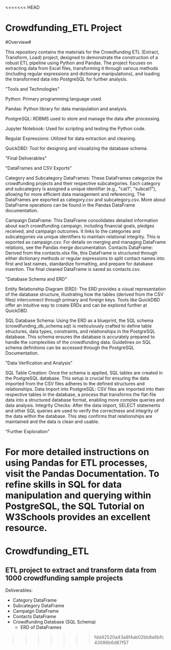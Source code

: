 <<<<<<< HEAD
# Crowdfunding_ETL Project

#Overview#

This repository contains the materials for the Crowdfunding ETL (Extract, Transform, Load) project, designed to demonstrate the construction of a robust ETL pipeline using Python and Pandas. The project focuses on extracting data from Excel files, transforming it through various methods (including regular expressions and dictionary manipulations), and loading the transformed data into PostgreSQL for further analysis.

"Tools and Technologies"

Python: Primary programming language used.

Pandas: Python library for data manipulation and analysis.

PostgreSQL: RDBMS used to store and manage the data after processing.

Jupyter Notebook: Used for scripting and testing the Python code.

Regular Expressions: Utilized for data extraction and cleaning.

QuickDBD: Tool for designing and visualizing the database schema.

"Final Deliverables"

"DataFrames and CSV Exports"

Category and Subcategory DataFrames: These DataFrames categorize the crowdfunding projects and their respective subcategories. Each category and subcategory is assigned a unique identifier (e.g., "cat1", "subcat1"), allowing for more efficient data management and referencing. The DataFrames are exported as category.csv and subcategory.csv. More about DataFrame operations can be found in the Pandas DataFrame documentation.

Campaign DataFrame: This DataFrame consolidates detailed information about each crowdfunding campaign, including financial goals, pledges received, and campaign outcomes. It links to the categories and subcategories via unique identifiers to maintain relational integrity. This is exported as campaign.csv. For details on merging and managing DataFrame relations, see the Pandas merge documentation.
Contacts DataFrame: Derived from the contacts.xlsx file, this DataFrame is structured through either dictionary methods or regular expressions to split contact names into first and last names, standardize formatting, and prepare for database insertion. The final cleaned DataFrame is saved as contacts.csv.

"Database Schema and ERD"

Entity Relationship Diagram (ERD): The ERD provides a visual representation of the database structure, illustrating how the tables (derived from the CSV files) interconnect through primary and foreign keys. Tools like QuickDBD offer an intuitive way to create ERDs and can be explored further at QuickDBD.

SQL Database Schema: Using the ERD as a blueprint, the SQL schema (crowdfunding_db_schema.sql) is meticulously crafted to define table structures, data types, constraints, and relationships in the PostgreSQL database. This schema ensures the database is accurately prepared to handle the complexities of the crowdfunding data. Guidelines on SQL schema definitions can be accessed through the PostgreSQL Documentation.

"Data Verification and Analysis"

SQL Table Creation: Once the schema is applied, SQL tables are created in the PostgreSQL database. This setup is crucial for ensuring the data imported from the CSV files adheres to the defined structures and relationships.
Data Import into PostgreSQL: CSV files are imported into their respective tables in the database, a process that transforms the flat-file data into a structured database format, enabling more complex queries and data analysis.
Integrity Checks: After the data import, SELECT statements and other SQL queries are used to verify the correctness and integrity of the data within the database. This step confirms that relationships are maintained and the data is clean and usable.

"Further Exploration"

For more detailed instructions on using Pandas for ETL processes, visit the Pandas Documentation.
To refine skills in SQL for data manipulation and querying within PostgreSQL, the SQL Tutorial on W3Schools provides an excellent resource.
=======
# Crowdfunding_ETL

## ETL project to extract and transform data from 1000 crowdfunding sample projects

Deliverables:
  * Category DataFrame
  * Subcategory DataFrame
  * Campaign DataFrame
  * Contacts DataFrame
  * Crowdfunding Database (SQL Schema)
    * ERD of DataFrames
>>>>>>> fdd42520a43a8f4ab02bb8a6bfc43096b6d87f57
